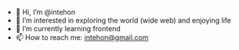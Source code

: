 - 👋 Hi, I’m @intehon
- 👀 I’m interested in exploring the world (wide web) and enjoying life
- 🌱 I’m currently learning frontend 
- 📫 How to reach me: intehon@gmail.com

<!---
intehon/intehon is a ✨ special ✨ repository because its `README.md` (this file) appears on your GitHub profile.
You can click the Preview link to take a look at your changes.
--->
